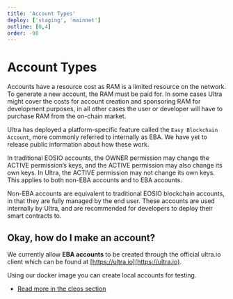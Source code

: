 ```yaml
---
title: 'Account Types'
deploy: ['staging', 'mainnet']
outline: [0,4]
order: -98
---
```


# Account Types

Accounts have a resource cost as RAM is a limited resource on the network. To generate a new account, the RAM must be paid for. In some cases Ultra might cover the costs for account creation and sponsoring RAM for development purposes, in all other cases the user or developer will have to purchase RAM from the on-chain market.

Ultra has deployed a platform-specific feature called the `Easy Blockchain Account`, more commonly referred to internally as EBA. We have yet to release public information about how these work.

In traditional EOSIO accounts, the OWNER permission may change the ACTIVE permission’s keys, and the ACTIVE permission may also change its own keys. In Ultra, the ACTIVE permission may not change its own keys. This applies to both non-EBA accounts and to EBA accounts.

Non-EBA accounts are equivalent to traditional EOSIO blockchain accounts, in that they are fully managed by the end user. These accounts are used internally by Ultra, and are recommended for developers to deploy their smart contracts to.

## Okay, how do I make an account?

We currently allow **EBA accounts** to be created through the official ultra.io client which can be found at [https://ultra.io](https://ultra.io).

Using our docker image you can create local accounts for testing.

- [Read more in the cleos section](../../../blockchain/general/tools/cleos.md#creating-an-account)


